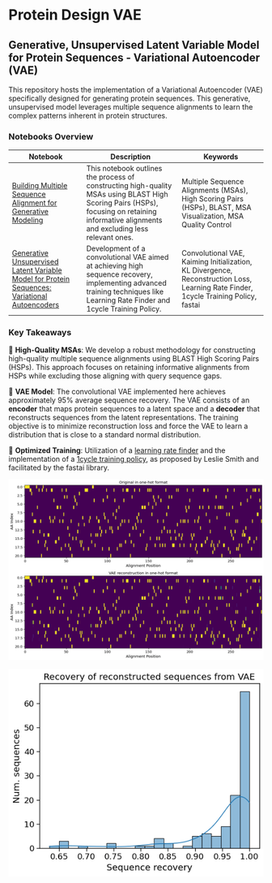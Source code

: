 # Protein Design VAE
## Generative, Unsupervised Latent Variable Model for Protein Sequences - Variational Autoencoder (VAE)

This repository hosts the implementation of a Variational Autoencoder (VAE) specifically designed for generating protein sequences. This generative, unsupervised model leverages multiple sequence alignments to learn the complex patterns inherent in protein structures.

### Notebooks Overview

| Notebook | Description | Keywords |
|----------|-------------|----------|
| [Building Multiple Sequence Alignment for Generative Modeling](https://github.com/arjan-hada/protein-design-vae/blob/main/00_msa_for_modelling_2.ipynb) | This notebook outlines the process of constructing high-quality MSAs using BLAST High Scoring Pairs (HSPs), focusing on retaining informative alignments and excluding less relevant ones. | Multiple Sequence Alignments (MSAs), High Scoring Pairs (HSPs), BLAST, MSA Visualization, MSA Quality Control |
| [Generative Unsupervised Latent Variable Model for Protein Sequences: Variational Autoencoders](https://github.com/arjan-hada/protein-design-vae/blob/main/protein_design_vae_dev.ipynb) | Development of a convolutional VAE aimed at achieving high sequence recovery, implementing advanced training techniques like Learning Rate Finder and 1cycle Training Policy. | Convolutional VAE, Kaiming Initialization, KL Divergence, Reconstruction Loss, Learning Rate Finder, 1cycle Training Policy, fastai |

### Key Takeaways

🔹 **High-Quality MSAs**: We develop a robust methodology for constructing high-quality multiple sequence alignments using BLAST High Scoring Pairs (HSPs). This approach focuses on retaining informative alignments from HSPs while excluding those aligning with query sequence gaps.
  
🔹 **VAE Model**: The convolutional VAE implemented here achieves approximately 95% average sequence recovery. The VAE consists of an **encoder** that maps protein sequences to a latent space and a **decoder** that reconstructs sequences from the latent representations. The training objective is to minimize reconstruction loss and force the VAE to learn a distribution that is close to a standard normal distribution.
  
🔹 **Optimized Training**: Utilization of a [learning rate finder](https://arxiv.org/abs/1708.07120) and the implementation of a [1cycle training policy](https://arxiv.org/abs/1506.01186), as proposed by Leslie Smith and facilitated by the fastai library.

![VAE_query sequence_recovery](imgs/VAE_query_sequence_recovery.png)

![VAE_reconstructed_sequence_recovery](imgs/VAE_reconstructed_sequence_recovery.png)


